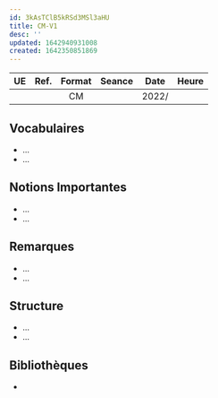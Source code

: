 ```yaml
---
id: 3kAsTClB5kRSd3MSl3aHU
title: CM-V1
desc: ''
updated: 1642940931008
created: 1642350851869
---
```


| UE | Ref. | Format | Seance | Date | Heure |
|:---:|:---:|:---:|:---:|:---:|:---:|
|  |  | CM |  | 2022/ |  |

## Vocabulaires
- ...
- ...

## Notions Importantes
- ...
- ...

## Remarques
- ...
- ...

## Structure

- ...
- ...

## Bibliothèques

- []()